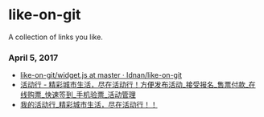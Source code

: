 # like-on-git
A collection of links you like.


### April 5, 2017
- [like-on-git/widget.js at master · Idnan/like-on-git](https://github.com/Idnan/like-on-git/blob/master/scripts/widget.js) 
- [活动行 - 精彩城市生活，尽在活动行！方便发布活动_接受报名_售票付款_在线购票_快速签到_手机验票_活动管理](http://www.huodongxing.com/) 
- [我的活动行_精彩城市生活，尽在活动行！！](http://www.huodongxing.com/user/regevents) 
